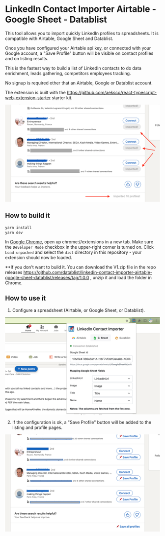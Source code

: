 # LinkedIn Contact Importer Airtable - Google Sheet - Datablist


This tool allows you to import quickly LinkedIn profiles to spreadsheets. It is compatible with Airtable, Google Sheet and Datablist.

Once you have configured your Airtable api key, or connected with your Google account, a "Save Profile" button will be visible on contact profiles and on listing results.

This is the fastest way to build a list of LinkedIn contacts to do data enrichment, leads gathering, competitors employees tracking.

No signup is required other that an Airtable, Google or Datablist account.


The extension is built with the https://github.com/aeksco/react-typescript-web-extension-starter starter kit.

![Import Contacts Listing](images/ImportListingDone.png "Import Contacts Listing")


## How to build it

```shell
yarn install
yarn dev
```

In [Google Chrome](https://www.google.com/chrome/), open up chrome://extensions in a new tab. Make sure the `Developer Mode` checkbox in the upper-right corner is turned on. Click `Load unpacked` and select the `dist` directory in this repository - your extension should now be loaded.

**If you don't want to build it. You can download the V1.zip file in the repo releases https://github.com/datablist/linkedin-contact-importer-airtable-google-sheet-datablist/releases/tag/1.0.0 , unzip it and load the folder in Chrome.


## How to use it

1. Configure a spreadsheet (Airtable, or Google Sheet, or Datablist).

![Chrome](images/Chrome.png "Chrome Configuration")

2. If the configuration is ok, a "Save Profile" button will be added to the listing and profile pages.

![Import Contacts Listing](images/ImportListing.png "Import Contacts Listing")
